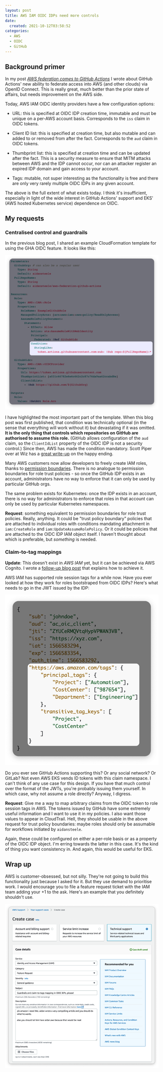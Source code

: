 ```yaml
---
layout: post
title: AWS IAM OIDC IDPs need more controls
date:
  created: 2021-10-12T03:58:52
categories:
  - AWS
  - OIDC
  - GitHub
---
```


<!-- more -->

## Background primer

In my post [_AWS federation comes to GitHub Actions_][previous-post] I wrote about 
GitHub Actions' new ability to federate access into AWS (and other clouds) via
OpenID Connect. This is really great, much better than the prior state of affairs,
but needs improvement on the AWS side.

Today, AWS IAM OIDC identity providers have a few configuration options:

* URL: this is specified at OIDC IDP creation time, immutable and must be unique
  on a per-AWS account basis. Corresponds to the `iss` claim in OIDC tokens.

* Client ID list: this is specified at creation time, but also mutable and can
  added to or removed from after the fact. Corresponds to the `aud` claim in
  OIDC tokens.

* Thumbprint list: this is specified at creation time and can be updated after 
  the fact. This is a security measure to ensure that MITM attacks between AWS
  and the IDP cannot occur, nor can an attacker register an expired IDP domain
  and gain access to your account.

* Tags: mutable, not super interesting as the functionality is free and there
  are only very rarely multiple OIDC IDPs in any given account.

The above is the full extent of what exists today. I think it's insufficient,
especially in light of the wide interest in GitHub Actions' support and EKS'
(AWS hosted Kubernetes service) dependence on OIDC.

## My requests

### Centralised control and guardrails

In the previous blog post, I shared an example CloudFormation template for
using the GHA OIDC feature. It looks like this:

![trust policy important condition](/assets/2021-10-12-trust-condition.png)

I have highlighted the most important part of the template. When this blog post
was first published, that condition was technically optional (in the sense that 
everything will work without it) but devastating if it was omitted. **It is the 
only thing that controls which repositories on GitHub are authorised to assume 
this role.** (GitHub allows configuration of the `aud` claim, so the `ClientIdList` 
property of the OIDC  IDP is not a security control.) Since then, AWS has made
the condition mandatory. Scott Piper over at Wiz has a [great write-up][wiz-update]
on the happy ending.

Many AWS customers now allow developers to freely create IAM roles, thanks to
[permission boundaries][boundaries]. There is no analogue to permission boundaries
for role trust policies - so once the GitHub IDP exists in an account, 
administrators have no way to enforce that it can only be used by particular
GitHub orgs. 

The same problem exists for Kubernetes: once the IDP exists in an account,
there is no way for administrators to enforce that roles in that account
can only be used by particular Kubernetes namespaces.

**Request**: something equivalent to permission boundaries for role trust policies.
Really, anything. It could be "trust policy boundary" policies that are attached
to individual roles with conditions mandating attachment in `iam:CreateRole`
and `iam:UpdateAssumeRolePolicy`. Or it could be policies that are attached
to the OIDC IDP IAM object itself. I haven't thought about which is preferable,
but _something_ is needed.

### Claim-to-tag mappings

**Update**: This doesn't exist in _AWS IAM_ yet, but it can be achieved via
AWS Cognito. I wrote a [follow-up blog post][follow-up] that explains how
to achieve it.

AWS IAM has supported role session tags for a while now. Have you ever looked
at how they work for roles bootstraped from OIDC IDPs? Here's what needs to
go in the JWT issued by the IDP:

![oidc token session tags](/assets/2021-10-12-session-tags.png)

Do you ever see GitHub Actions supporting this? Or any social network? Or
GitLab? Not even AWS EKS vends ID tokens with this claim namespace. I can't
think of any use case for this design. If you have that much control over
the format of the JWTs, you're probably issuing them yourself. In which case,
why not assume a role directly? Anyway, I digress.

**Request**: Give me a way to map arbitrary claims from the OIDC token to
role session tags in AWS. The tokens issued by GitHub have some extremely
useful information and I want to use it in my policies. I also want those
values to appear in CloudTrail. Hell, they should be usable in the above request
for trust policy boundaries: maybe roles should only be assumable for 
workflows initiated by `aidansteele`. 

Again, these could be configured on either a per-role basis or as a property
of the OIDC IDP object. I'm erring towards the latter in this case. It's the
kind of thing you want consistency in. And again, this would be useful for EKS.

## Wrap up

AWS is customer-obsessed, but not silly. They're not going to build this
functionality just because I asked for it. But they use demand to prioritise
work. I would encourage you to file a feature request ticket with the IAM team
adding your +1 to the ask. Here's an example that you definitely shouldn't
use.

![oidc token session tags](/assets/2021-10-12-feature-request.png)

[previous-post]: /blog/2021/09/15/aws-federation-comes-to-github-actions.html
[boundaries]: https://docs.aws.amazon.com/IAM/latest/UserGuide/access_policies_boundaries.html
[follow-up]: https://awsteele.com/blog/2023/10/25/aws-role-session-tags-for-github-actions.html
[wiz-update]: https://www.wiz.io/blog/a-security-community-success-story-of-mitigating-a-misconfiguration
